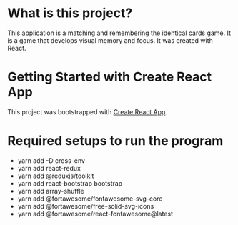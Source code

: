# What is this project?

This application is a matching and remembering the identical cards game. It is a game that develops visual memory and focus. It was created with React.




# Getting Started with Create React App

This project was bootstrapped with [Create React App](https://github.com/facebook/create-react-app).




# Required setups to run the program

- yarn add -D cross-env
- yarn add react-redux
- yarn add @reduxjs/toolkit
- yarn add react-bootstrap bootstrap
- yarn add array-shuffle
- yarn add @fortawesome/fontawesome-svg-core
- yarn add @fortawesome/free-solid-svg-icons
- yarn add @fortawesome/react-fontawesome@latest